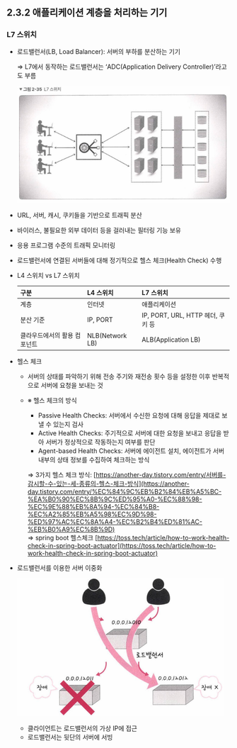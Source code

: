 ## 2.3.2 애플리케이션 계층을 처리하는 기기

### L7 스위치

- 로드밸런서(LB, Load Balancer): 서버의 부하를 분산하는 기기
    
    ⇒ L7에서 동작하는 로드밸런서는 ‘ADC(Application Delivery Controller)’라고도 부름
    
    ![Untitled](./images/L7switch.png)
    
- URL, 서버, 캐시, 쿠키들을 기반으로 트래픽 분산
- 바이러스, 불필요한 외부 데이터 등을 걸러내는 필터링 기능 보유
- 응용 프로그램 수준의 트래픽 모니터링
- 로드밸런서에 연결된 서버들에 대해 정기적으로 헬스 체크(Health Check) 수행

- L4 스위치 vs L7 스위치
    
    
    | 구분 | L4 스위치 | L7 스위치 |
    | --- | --- | --- |
    | 계층 | 인터넷 | 애플리케이션 |
    | 분산 기준 | IP, PORT | IP, PORT, URL, HTTP 헤더, 쿠키 등 |
    | 클라우드에서의 활용 컴포넌트 | NLB(Network LB) | ALB(Application LB) |
    
- 헬스 체크
    - 서버의 상태를 파악하기 위해 전송 주기와 재전송 횟수 등을 설정한 이후 반복적으로 서버에 요청을 보내는 것
    - ※ 헬스 체크의 방식
        - Passive Health Checks: 서버에서 수신한 요청에 대해 응답을 제대로 보낼 수 있는지 검사
        - Active Health Checks: 주기적으로 서버에 대한 요청을 보내고 응답을 받아 서버가 정상적으로 작동하는지 여부를 판단
        - Agent-based Health Checks: 서버에 에이전트 설치, 에이전트가 서버 내부의 상태 정보를 수집하여 체크하는 방식
        
        ⇒ 3가지 헬스 체크 방식: [https://another-day.tistory.com/entry/서버를-감시할-수-있는-세-종류의-헬스-체크-방식](https://another-day.tistory.com/entry/%EC%84%9C%EB%B2%84%EB%A5%BC-%EA%B0%90%EC%8B%9C%ED%95%A0-%EC%88%98-%EC%9E%88%EB%8A%94-%EC%84%B8-%EC%A2%85%EB%A5%98%EC%9D%98-%ED%97%AC%EC%8A%A4-%EC%B2%B4%ED%81%AC-%EB%B0%A9%EC%8B%9D)<br>
        ⇒ spring boot 헬스체크 [https://toss.tech/article/how-to-work-health-check-in-spring-boot-actuator](https://toss.tech/article/how-to-work-health-check-in-spring-boot-actuator)
        
- 로드밸런서를 이용한 서버 이중화
    
    ![Untitled](./images/LoadBalancer.png)
    
    - 클라이언트는 로드밸런서의 가상 IP에 접근
    - 로드밸런서는 뒷단의 서버에 서빙
